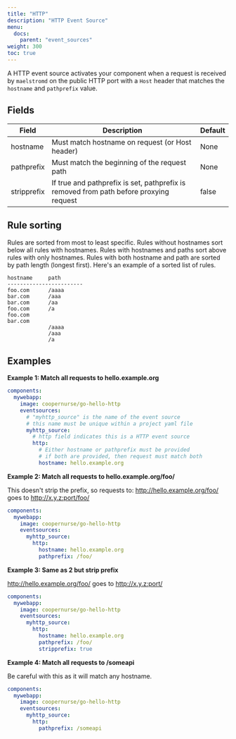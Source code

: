 ```yaml
---
title: "HTTP"
description: "HTTP Event Source"
menu:
  docs:
    parent: "event_sources"
weight: 300
toc: true
---
```


A HTTP event source activates your component when a request is received by `maelstromd` on the public HTTP port
with a `Host` header that matches the `hostname` and `pathprefix` value.

## Fields

| Field        | Description                                                                            | Default
|--------------|----------------------------------------------------------------------------------------|-------------
| hostname     | Must match hostname on request (or Host header)                                        | None
| pathprefix   | Must match the beginning of the request path                                           | None
| stripprefix  | If true and pathprefix is set, pathprefix is removed from path before proxying request | false

## Rule sorting

Rules are sorted from most to least specific. Rules without hostnames sort below all rules with hostnames.
Rules with hostnames and paths sort above rules with only hostnames. Rules with both hostname and path are
sorted by path length (longest first).  Here's an example of a sorted list of rules.

```
hostname     path
------------------------
foo.com      /aaaa
bar.com      /aaa
bar.com      /aa
foo.com      /a
foo.com
bar.com
             /aaaa
             /aaa
             /a
```

## Examples

**Example 1: Match all requests to hello.example.org**

```yaml
components:
  mywebapp:
    image: coopernurse/go-hello-http
    eventsources:
      # "myhttp_source" is the name of the event source
      # this name must be unique within a project yaml file
      myhttp_source:
        # http field indicates this is a HTTP event source
        http:
          # Either hostname or pathprefix must be provided
          # if both are provided, then request must match both
          hostname: hello.example.org
```

**Example 2: Match all requests to hello.example.org/foo/**

This doesn't strip the prefix, so requests to:
http://hello.example.org/foo/ goes to http://x.y.z:port/foo/

```yaml
components:
  mywebapp:
    image: coopernurse/go-hello-http
    eventsources:
      myhttp_source:
        http:
          hostname: hello.example.org
          pathprefix: /foo/
```

**Example 3: Same as 2 but strip prefix**

http://hello.example.org/foo/ goes to http://x.y.z:port/

```yaml
components:
  mywebapp:
    image: coopernurse/go-hello-http
    eventsources:
      myhttp_source:
        http:
          hostname: hello.example.org
          pathprefix: /foo/
          stripprefix: true
```

**Example 4: Match all requests to /someapi**

Be careful with this as it will match any hostname.

```yaml
components:
  mywebapp:
    image: coopernurse/go-hello-http
    eventsources:
      myhttp_source:
        http:
          pathprefix: /someapi
```
